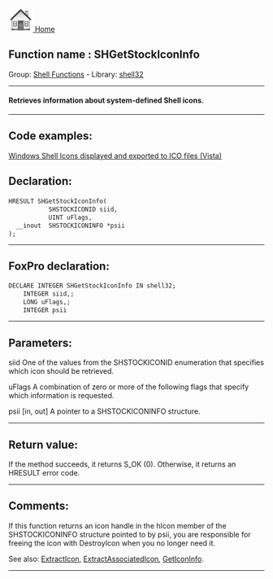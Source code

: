 [<img src="../../images/home.png"> Home ](https://github.com/VFPX/Win32API)  

## Function name : SHGetStockIconInfo
Group: [Shell Functions](../../functions_group.md#Shell_Functions)  -  Library: [shell32](../../Libraries.md#shell32)  
***  


#### Retrieves information about system-defined Shell icons.
***  


## Code examples:
[Windows Shell Icons displayed and exported to ICO files (Vista)](../../samples/sample_575.md)  

## Declaration:
```foxpro  
HRESULT SHGetStockIconInfo(
           SHSTOCKICONID siid,
           UINT uFlags,
  __inout  SHSTOCKICONINFO *psii
);  
```  
***  


## FoxPro declaration:
```foxpro  
DECLARE INTEGER SHGetStockIconInfo IN shell32;
	INTEGER siid,;
	LONG uFlags,;
	INTEGER psii  
```  
***  


## Parameters:
siid
One of the values from the SHSTOCKICONID enumeration that specifies which icon should be retrieved.

uFlags
A combination of zero or more of the following flags that specify which information is requested.

psii [in, out]
A pointer to a SHSTOCKICONINFO structure.  
***  


## Return value:
If the method succeeds, it returns S_OK (0). Otherwise, it returns an HRESULT error code.  
***  


## Comments:
If this function returns an icon handle in the hIcon member of the SHSTOCKICONINFO structure pointed to by psii, you are responsible for freeing the icon with DestroyIcon when you no longer need it.  
  
See also: [ExtractIcon](../shell32/ExtractIcon.md), [ExtractAssociatedIcon](../shell32/ExtractAssociatedIcon.md), [GetIconInfo](../user32/GetIconInfo.md).  
  
***  

